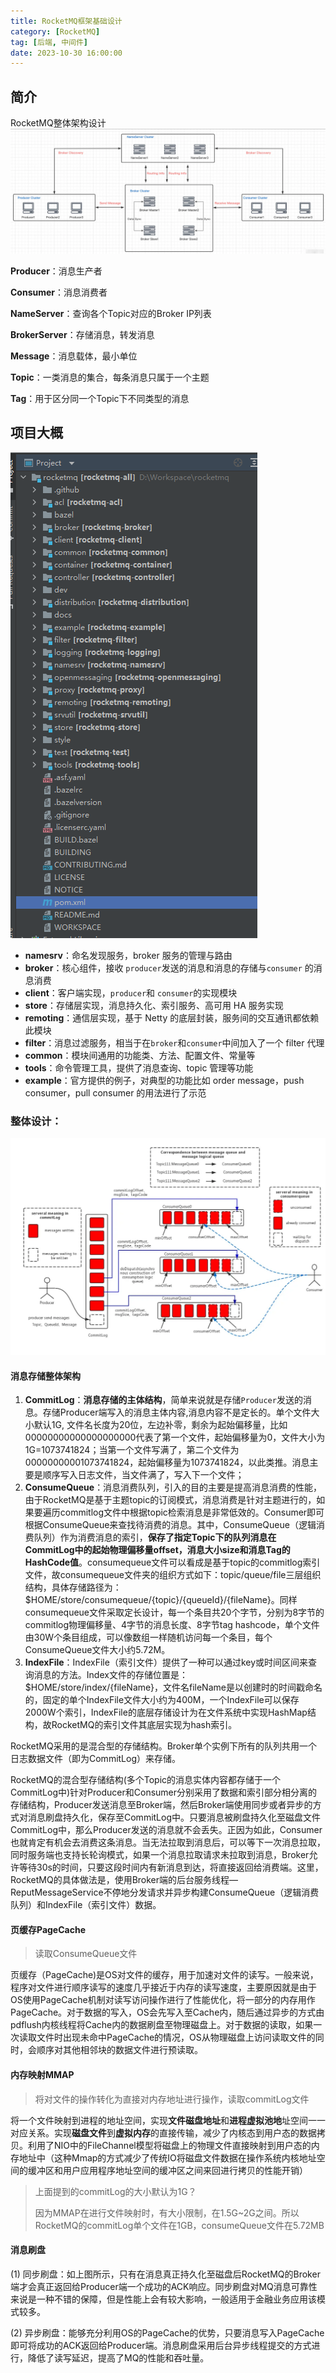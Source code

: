 ```yaml
---
title: RocketMQ框架基础设计
category: [RocketMQ]
tag: [后端, 中间件]
date: 2023-10-30 16:00:00
---
```


## 简介

RocketMQ整体架构设计![image-20220912180057811](./assets/image-20220912180057811.png)



**Producer**：消息生产者

**Consumer**：消息消费者

**NameServer**：查询各个Topic对应的Broker IP列表

**BrokerServer**：存储消息，转发消息

**Message**：消息载体，最小单位

**Topic**：一类消息的集合，每条消息只属于一个主题

**Tag**：用于区分同一个Topic下不同类型的消息

## 项目大概

![image-20220912181620916](./assets/image-20220912181620916.png)

- **namesrv**：命名发现服务，broker 服务的管理与路由
- **broker**：核心组件，接收 `producer`发送的消息和消息的存储与`consumer` 的消息消费
- **client**：客户端实现，`producer`和 `consumer`的实现模块
- **store**：存储层实现，消息持久化、索引服务、高可用 HA 服务实现
- **remoting**：通信层实现，基于 Netty 的底层封装，服务间的交互通讯都依赖此模块
- **filter**：消息过滤服务，相当于在`broker`和`consumer`中间加入了一个 filter 代理
- **common**：模块间通用的功能类、方法、配置文件、常量等
- **tools**：命令管理工具，提供了消息查询、topic 管理等功能
- **example**：官方提供的例子，对典型的功能比如 order message，push consumer，pull consumer 的用法进行了示范

### 整体设计：

![image-20220912181945829](./assets/image-20220912181945829.png)

#### 消息存储整体架构

1. **CommitLog**：**消息存储的主体结构**，简单来说就是存储`Producer`发送的消息。存储Producer端写入的消息主体内容,消息内容不是定长的。单个文件大小默认1G, 文件名长度为20位，左边补零，剩余为起始偏移量，比如00000000000000000000代表了第一个文件，起始偏移量为0，文件大小为1G=1073741824；当第一个文件写满了，第二个文件为00000000001073741824，起始偏移量为1073741824，以此类推。消息主要是顺序写入日志文件，当文件满了，写入下一个文件；
2. **ConsumeQueue**：消息消费队列，引入的目的主要是提高消息消费的性能，由于RocketMQ是基于主题topic的订阅模式，消息消费是针对主题进行的，如果要遍历commitlog文件中根据topic检索消息是非常低效的。Consumer即可根据ConsumeQueue来查找待消费的消息。其中，ConsumeQueue（逻辑消费队列）作为消费消息的索引，**保存了指定Topic下的队列消息在CommitLog中的起始物理偏移量offset，消息大小size和消息Tag的HashCode值**。consumequeue文件可以看成是基于topic的commitlog索引文件，故consumequeue文件夹的组织方式如下：topic/queue/file三层组织结构，具体存储路径为：$HOME/store/consumequeue/{topic}/{queueId}/{fileName}。同样consumequeue文件采取定长设计，每一个条目共20个字节，分别为8字节的commitlog物理偏移量、4字节的消息长度、8字节tag hashcode，单个文件由30W个条目组成，可以像数组一样随机访问每一个条目，每个ConsumeQueue文件大小约5.72M。
3. **IndexFile**：IndexFile（索引文件）提供了一种可以通过key或时间区间来查询消息的方法。Index文件的存储位置是：$HOME/store/index/{fileName}，文件名fileName是以创建时的时间戳命名的，固定的单个IndexFile文件大小约为400M，一个IndexFile可以保存 2000W个索引，IndexFile的底层存储设计为在文件系统中实现HashMap结构，故RocketMQ的索引文件其底层实现为hash索引。

RocketMQ采用的是混合型的存储结构。Broker单个实例下所有的队列共用一个日志数据文件（即为CommitLog）来存储。

RocketMQ的混合型存储结构(多个Topic的消息实体内容都存储于一个CommitLog中)针对Producer和Consumer分别采用了数据和索引部分相分离的存储结构，Producer发送消息至Broker端，然后Broker端使用同步或者异步的方式对消息刷盘持久化，保存至CommitLog中。只要消息被刷盘持久化至磁盘文件CommitLog中，那么Producer发送的消息就不会丢失。正因为如此，Consumer也就肯定有机会去消费这条消息。当无法拉取到消息后，可以等下一次消息拉取，同时服务端也支持长轮询模式，如果一个消息拉取请求未拉取到消息，Broker允许等待30s的时间，只要这段时间内有新消息到达，将直接返回给消费端。这里，RocketMQ的具体做法是，使用Broker端的后台服务线程—ReputMessageService不停地分发请求并异步构建ConsumeQueue（逻辑消费队列）和IndexFile（索引文件）数据。

#### 页缓存PageCache

> 读取ConsumeQueue文件

页缓存（PageCache)是OS对文件的缓存，用于加速对文件的读写。一般来说，程序对文件进行顺序读写的速度几乎接近于内存的读写速度，主要原因就是由于OS使用PageCache机制对读写访问操作进行了性能优化，将一部分的内存用作PageCache。对于数据的写入，OS会先写入至Cache内，随后通过异步的方式由pdflush内核线程将Cache内的数据刷盘至物理磁盘上。对于数据的读取，如果一次读取文件时出现未命中PageCache的情况，OS从物理磁盘上访问读取文件的同时，会顺序对其他相邻块的数据文件进行预读取。

#### 内存映射MMAP 

> 将对文件的操作转化为直接对内存地址进行操作，读取commitLog文件

将一个文件映射到进程的地址空间，实现**文件磁盘地址**和**进程虚拟池地**址空间一一对应关系。实现**磁盘文件**到**虚拟内存**的直接传输，减少了内核态到用户态的数据拷贝。利用了NIO中的FileChannel模型将磁盘上的物理文件直接映射到用户态的内存地址中（这种Mmap的方式减少了传统IO将磁盘文件数据在操作系统内核地址空间的缓冲区和用户应用程序地址空间的缓冲区之间来回进行拷贝的性能开销）

> 上面提到的commitLog的大小默认为1G？
>
> 因为MMAP在进行文件映射时，有大小限制，在1.5G~2G之间。所以RocketMQ的commitLog单个文件在1GB，consumeQueue文件在5.72MB

#### 消息刷盘

(1) 同步刷盘：如上图所示，只有在消息真正持久化至磁盘后RocketMQ的Broker端才会真正返回给Producer端一个成功的ACK响应。同步刷盘对MQ消息可靠性来说是一种不错的保障，但是性能上会有较大影响，一般适用于金融业务应用该模式较多。

(2) 异步刷盘：能够充分利用OS的PageCache的优势，只要消息写入PageCache即可将成功的ACK返回给Producer端。消息刷盘采用后台异步线程提交的方式进行，降低了读写延迟，提高了MQ的性能和吞吐量。
